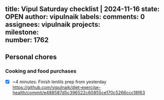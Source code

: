 title:	Vipul Saturday checklist | 2024-11-16
state:	OPEN
author:	vipulnaik
labels:	
comments:	0
assignees:	vipulnaik
projects:	
milestone:	
number:	1762
--
## Personal chores

### Cooking and food purchases

- [x] ~4 minutes: Finish lentils prep from yesterday https://github.com/vipulnaik/diet-exercise-health/commit/e488587d5c396522c60855ce170c5266ccc18f63
